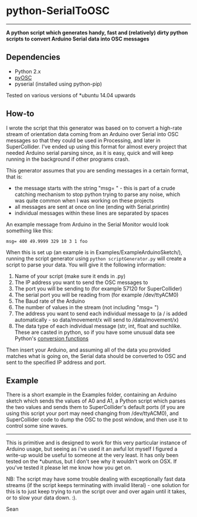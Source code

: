 # python-SerialToOSC
----------------------
**A python script which generates handy, fast and (relatively) dirty python scripts to convert Arduino Serial data into OSC messages**

## Dependencies

* Python 2.x
* [pyOSC](https://pypi.python.org/pypi/pyOSC)
* pyserial (installed using python-pip)

Tested on various versions of *ubuntu 14.04 upwards

## How-to

I wrote the script that this generator was based on to convert a high-rate stream of orientation data coming from an Arduino over Serial into OSC messages so that they could be used in Processing, and later in SuperCollider. I've ended up using this format for almost every project that needed Arduino serial parsing since, as it is easy, quick and will keep running in the background if other programs crash.

This generator assumes that you are sending messages in a certain format, that is:
* the message starts with the string "msg= " - this is part of a crude catching mechanism to stop python trying to parse any noise, which was quite common when I was working on these projects
* all messages are sent at once on line (ending with Serial.println)
* individual messages within these lines are separated by spaces

An example message from Arduino in the Serial Monitor would look something like this:

```msg= 400 49.9999 329 10 3 1 foo```

When this is set up (an example is in Examples/ExampleArduinoSketch/), running the script generator using ```python scriptGenerator.py``` will create a script to parse your data. You will give it the following information:

1. Name of your script (make sure it ends in .py)
2. The IP address you want to send the OSC messages to
3. The port you will be sending to (for example 57120 for SuperCollider)
4. The serial port you will be reading from (for example /dev/ttyACM0)
5. The Baud rate of the Arduino
6. The number of values in the stream (not including "msg= ")
7. The address you want to send each individual message to (a / is added automatically - so data/movement/x will send to /data/movement/x)
8. The data type of each individual message (str, int, float and suchlike. These are casted in python, so if you have some unusual data see Python's [conversion functions](https://docs.python.org/2/library/functions.html) 

Then insert your Arduino, and assuming all of the data you provided matches what is going on, the Serial data should be converted to OSC and sent to the specified IP address and port.

## Example

There is a short example in the Examples folder, containing an Arduino sketch which sends the values of A0 and A1, a Python script which parses the two values and sends them to SuperCollider's default ports (if you are using this script your port may need changing from /dev/ttyACM0), and SuperCollider code to dump the OSC to the post window, and then use it to control some sine waves.

------------------------

This is primitive and is designed to work for this very particular instance of Arduino usage, but seeing as i've used it an awful lot myself I figured a write-up would be useful to someone at the very least. It has only been tested on the *ubuntus, but I don't see why it wouldn't work on OSX. If you've tested it please let me know how you get on.

NB: The script may have some trouble dealing with exceptionally fast data streams (if the script keeps terminating with invalid literal) - one solution for this is to just keep trying to run the script over and over again until it takes, or to slow your data down. :).

Sean

